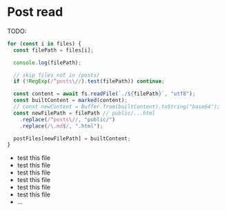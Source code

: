 # Post read

TODO:

```javascript
for (const i in files) {
  const filePath = files[i];

  console.log(filePath);

  // skip files not in /posts/
  if (!RegExp(/^posts\//).test(filePath)) continue;

  const content = await fs.readFile(`./${filePath}`, "utf8");
  const builtContent = marked(content);
  // const newContent = Buffer.from(builtContent).toString("base64");
  const newFilePath = filePath // public/...html
    .replace(/^posts\//, "public/")
    .replace(/\.md$/, ".html");

  postFiles[newFilePath] = builtContent;
}
```

- test this file
- test this file
- test this file
- test this file
- test this file
- test this file
- ...

